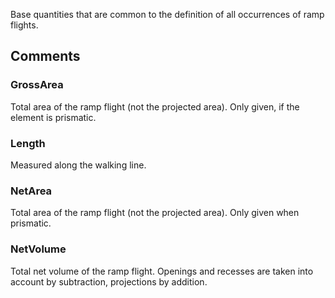 Base quantities that are common to the definition of all occurrences of ramp flights.

<!-- end of short definition -->



## Comments

### GrossArea

Total area of the ramp flight (not the projected area). Only given, if the element is prismatic.

### Length

Measured along the walking line.

### NetArea

Total area of the ramp flight (not the projected area). Only given when prismatic.

### NetVolume

Total net volume of the ramp flight. Openings and recesses are taken into account by subtraction, projections by addition.

